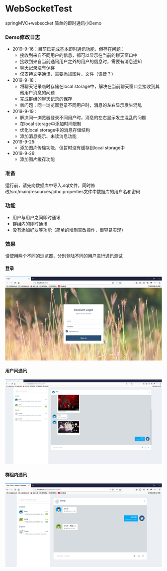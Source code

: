 # WebSocketTest
springMVC+websocket 简单的即时通讯小Demo

### Demo修改日志
- 2019-9-16：目前已完成基本即时通讯功能，但存在问题：
   - 接收到来自不同用户的信息，都可以显示在当前的聊天窗口中
   - 接收到来自当前通讯用户之外的用户的信息时，需要有消息通知
   - 聊天记录没有保存
   - 仅支持文字通讯，需要添加图片、文件（语音？）
- 2019-9-18：
   - 将聊天记录临时存储在local storage中，解决在当前聊天窗口会接收到其他用户消息的问题
   - 完成群组的聊天记录的保存
   - 新问题：同一浏览器登录不同用户时，消息的左右显示发生混乱
- 2019-9-19：
   - 解决同一浏览器登录不同用户时，消息的左右显示发生混乱的问题
   - 在local storage中添加时间限制
   - 优化local storage中的消息存储结构
   - 添加消息提示、未读消息功能
- 2019-9-25:
   - 添加图片传输功能，但暂时没有缓存到local storage中
- 2019-9-26:
   - 添加图片缓存功能

### 准备
运行前，请先向数据库中导入.sql文件，同时修改/src/main/resources/jdbc.properties文件中数据库的用户名和密码

### 功能
- 用户与用户之间即时通讯
- 群组内的即时通讯
- 没有添加好友等功能（简单的增删查改操作，很容易实现）

### 效果

请使用两个不同的浏览器，分别登陆不同的用户进行通讯测试

#### 登录
![](https://raw.githubusercontent.com/Salanghei/WebSocketTest/master/images/login.jpg)

#### 用户间通讯
![](https://raw.githubusercontent.com/Salanghei/WebSocketTest/master/images/user.jpg)

#### 群组内通讯
![](https://raw.githubusercontent.com/Salanghei/WebSocketTest/master/images/group.jpg)
